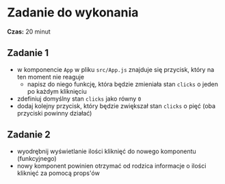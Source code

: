 # Zadanie do wykonania

**Czas:** 20 minut

## Zadanie 1

- w komponencie `App` w pliku `src/App.js` znajduje się przycisk, który na ten moment nie reaguje
    - napisz do niego funkcję, która będzie zmieniała stan `clicks` o jeden po każdym kliknięciu
- zdefiniuj domyślny stan `clicks` jako równy `0`
- dodaj kolejny przycisk, który będzie zwiększał stan `clicks` o pięć (oba przyciski powinny działać)

## Zadanie 2

- wyodrębnij wyświetlanie ilości kliknięć do nowego komponentu (funkcyjnego)
- nowy komponent powinien otrzymać od rodzica informacje o ilości kliknięć za pomocą props'ów

